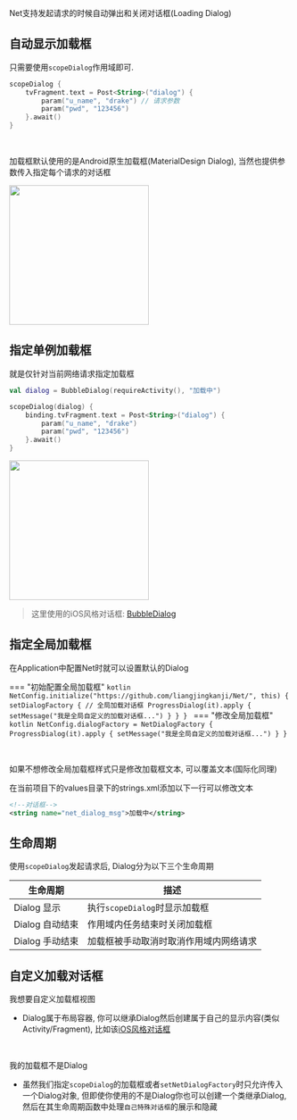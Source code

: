 Net支持发起请求的时候自动弹出和关闭对话框(Loading Dialog)

## 自动显示加载框

只需要使用`scopeDialog`作用域即可.
```kotlin
scopeDialog {
    tvFragment.text = Post<String>("dialog") {
        param("u_name", "drake") // 请求参数
        param("pwd", "123456")
    }.await()
}
```

<br>

加载框默认使用的是Android原生加载框(MaterialDesign Dialog), 当然也提供参数传入指定每个请求的对话框

<img src="https://i.loli.net/2021/08/14/JqIenA56F1cgyHs.png" width="250"/>


## 指定单例加载框

就是仅针对当前网络请求指定加载框

```kotlin
val dialog = BubbleDialog(requireActivity(), "加载中")

scopeDialog(dialog) {
    binding.tvFragment.text = Post<String>("dialog") {
        param("u_name", "drake")
        param("pwd", "123456")
    }.await()
}
```

<img src="https://i.loli.net/2021/08/14/8eDp7Oz2CQT9Jcq.gif" width="250"/>

> 这里使用的iOS风格对话框: [BubbleDialog](https://liangjingkanji.github.io/Tooltip/bubble.html)

## 指定全局加载框

在Application中配置Net时就可以设置默认的Dialog

=== "初始配置全局加载框"
    ```kotlin
    NetConfig.initialize("https://github.com/liangjingkanji/Net/", this) {
            setDialogFactory { // 全局加载对话框
                ProgressDialog(it).apply {
                    setMessage("我是全局自定义的加载对话框...")
                }
            }
    }
    ```
=== "修改全局加载框"
    ```kotlin
    NetConfig.dialogFactory = NetDialogFactory {
        ProgressDialog(it).apply {
            setMessage("我是全局自定义的加载对话框...")
        }
    }
    ```

<br>

如果不想修改全局加载框样式只是修改加载框文本, 可以覆盖文本(国际化同理)

在当前项目下的values目录下的strings.xml添加以下一行可以修改文本

```xml
<!--对话框-->
<string name="net_dialog_msg">加载中</string>
```

## 生命周期

使用`scopeDialog`发起请求后, Dialog分为以下三个生命周期

|生命周期|描述|
|-|-|
|Dialog 显示|执行`scopeDialog`时显示加载框|
|Dialog 自动结束|作用域内任务结束时关闭加载框|
|Dialog 手动结束|加载框被手动取消时取消作用域内网络请求|

## 自定义加载对话框

我想要自定义加载框视图

- Dialog属于布局容器, 你可以继承Dialog然后创建属于自己的显示内容(类似Activity/Fragment), 比如该[iOS风格对话框](https://github.com/liangjingkanji/Tooltip/blob/HEAD/tooltip/src/main/java/com/drake/tooltip/dialog/BubbleDialog.kt)

<br>

我的加载框不是Dialog

- 虽然我们指定`scopeDialog`的加载框或者`setNetDialogFactory`时只允许传入一个Dialog对象, 但即使你使用的不是Dialog你也可以创建一个类继承Dialog, 然后在其生命周期函数中处理`自己特殊对话框`的展示和隐藏

